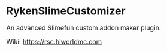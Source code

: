 # RykenSlimeCustomizer
<div style="font-size: 17px">
An advanced Slimefun custom addon maker plugin.

Wiki: <https://rsc.hiworldmc.com>
</div>
